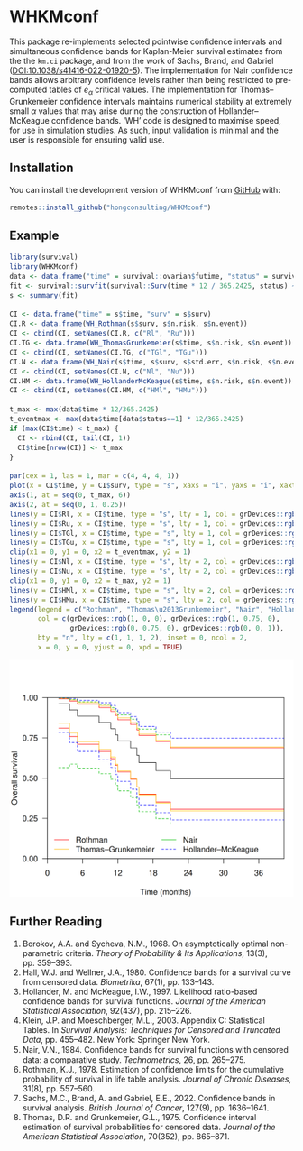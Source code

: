 
<!-- README.md is generated from README.Rmd. Please edit that file -->

# WHKMconf

<!-- badges: start -->
<!-- badges: end -->

This package re-implements selected pointwise confidence intervals and
simultaneous confidence bands for Kaplan-Meier survival estimates from
the the `km.ci` package, and from the work of Sachs, Brand, and Gabriel
([DOI:10.1038/s41416-022-01920-5](https://www.nature.com/articles/s41416-022-01920-5)).
The implementation for Nair confidence bands allows arbitrary confidence
levels rather than being restricted to pre-computed tables of $e_\alpha$
critical values. The implementation for Thomas–Grunkemeier confidence
intervals maintains numerical stability at extremely small $\alpha$
values that may arise during the construction of Hollander–McKeague
confidence bands. ‘WH’ code is designed to maximise speed, for use in
simulation studies. As such, input validation is minimal and the user is
responsible for ensuring valid use.

## Installation

You can install the development version of WHKMconf from
[GitHub](https://github.com/hongconsulting/WHKMconf) with:

``` r
remotes::install_github("hongconsulting/WHKMconf")
```

## Example

``` r
library(survival)
library(WHKMconf)
data <- data.frame("time" = survival::ovarian$futime, "status" = survival::ovarian$fustat)
fit <- survival::survfit(survival::Surv(time * 12 / 365.2425, status) ~ 1, data = data)
s <- summary(fit)

CI <- data.frame("time" = s$time, "surv" = s$surv)
CI.R <- data.frame(WH_Rothman(s$surv, s$n.risk, s$n.event))
CI <- cbind(CI, setNames(CI.R, c("Rl", "Ru")))
CI.TG <- data.frame(WH_ThomasGrunkemeier(s$time, s$n.risk, s$n.event))
CI <- cbind(CI, setNames(CI.TG, c("TGl", "TGu")))
CI.N <- data.frame(WH_Nair(s$time, s$surv, s$std.err, s$n.risk, s$n.event))
CI <- cbind(CI, setNames(CI.N, c("Nl", "Nu")))
CI.HM <- data.frame(WH_HollanderMcKeague(s$time, s$n.risk, s$n.event))
CI <- cbind(CI, setNames(CI.HM, c("HMl", "HMu")))

t_max <- max(data$time * 12/365.2425)
t_eventmax <- max(data$time[data$status==1] * 12/365.2425)
if (max(CI$time) < t_max) {
  CI <- rbind(CI, tail(CI, 1))
  CI$time[nrow(CI)] <- t_max
}

par(cex = 1, las = 1, mar = c(4, 4, 4, 1))
plot(x = CI$time, y = CI$surv, type = "s", xaxs = "i", yaxs = "i", xaxt = "n", yaxt = "n", xlab = "Time (months)", ylab = "Overall survival", xlim = c(0, t_max), ylim = c(0, 1))
axis(1, at = seq(0, t_max, 6))
axis(2, at = seq(0, 1, 0.25))
lines(y = CI$Rl, x = CI$time, type = "s", lty = 1, col = grDevices::rgb(1, 0, 0))
lines(y = CI$Ru, x = CI$time, type = "s", lty = 1, col = grDevices::rgb(1, 0, 0))
lines(y = CI$TGl, x = CI$time, type = "s", lty = 1, col = grDevices::rgb(1, 0.75, 0))
lines(y = CI$TGu, x = CI$time, type = "s", lty = 1, col = grDevices::rgb(1, 0.75, 0))
clip(x1 = 0, y1 = 0, x2 = t_eventmax, y2 = 1)
lines(y = CI$Nl, x = CI$time, type = "s", lty = 2, col = grDevices::rgb(0, 0.75, 0))
lines(y = CI$Nu, x = CI$time, type = "s", lty = 2, col = grDevices::rgb(0, 0.75, 0))
clip(x1 = 0, y1 = 0, x2 = t_max, y2 = 1)
lines(y = CI$HMl, x = CI$time, type = "s", lty = 2, col = grDevices::rgb(0, 0, 1))
lines(y = CI$HMu, x = CI$time, type = "s", lty = 2, col = grDevices::rgb(0, 0, 1))
legend(legend = c("Rothman", "Thomas\u2013Grunkemeier", "Nair", "Hollander\u2013McKeague"),
       col = c(grDevices::rgb(1, 0, 0), grDevices::rgb(1, 0.75, 0),
               grDevices::rgb(0, 0.75, 0), grDevices::rgb(0, 0, 1)),
       bty = "n", lty = c(1, 1, 1, 2), inset = 0, ncol = 2,
       x = 0, y = 0, yjust = 0, xpd = TRUE)
```

![](man/figures/README-unnamed-chunk-2-1.png)<!-- -->

## Further Reading

1.  Borokov, A.A. and Sycheva, N.M., 1968. On asymptotically optimal
    non-parametric criteria. *Theory of Probability & Its Applications*,
    13(3), pp. 359–393.
2.  Hall, W.J. and Wellner, J.A., 1980. Confidence bands for a survival
    curve from censored data. *Biometrika*, 67(1), pp. 133–143.
3.  Hollander, M. and McKeague, I.W., 1997. Likelihood ratio-based
    confidence bands for survival functions. *Journal of the American
    Statistical Association*, 92(437), pp. 215–226.
4.  Klein, J.P. and Moeschberger, M.L., 2003. Appendix C: Statistical
    Tables. In *Survival Analysis: Techniques for Censored and Truncated
    Data*, pp. 455–482. New York: Springer New York.
5.  Nair, V.N., 1984. Conﬁdence bands for survival functions with
    censored data: a comparative study. *Technometrics*, 26,
    pp. 265–275.
6.  Rothman, K.J., 1978. Estimation of confidence limits for the
    cumulative probability of survival in life table analysis. *Journal
    of Chronic Diseases*, 31(8), pp. 557–560.
7.  Sachs, M.C., Brand, A. and Gabriel, E.E., 2022. Confidence bands in
    survival analysis. *British Journal of Cancer*, 127(9),
    pp. 1636–1641.
8.  Thomas, D.R. and Grunkemeier, G.L., 1975. Confidence interval
    estimation of survival probabilities for censored data. *Journal of
    the American Statistical Association*, 70(352), pp. 865–871.
